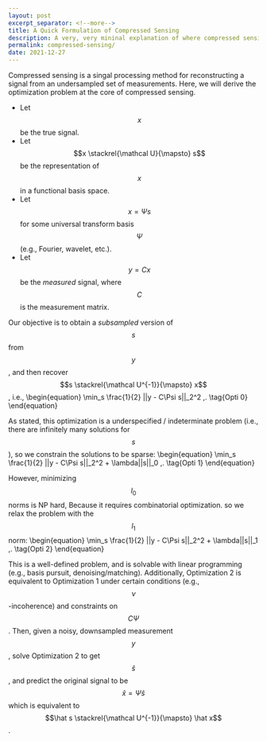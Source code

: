 ```yaml
---
layout: post
excerpt_separator: <!--more-->
title: A Quick Formulation of Compressed Sensing
description: A very, very mininal explanation of where compressed sensing comes from.
permalink: compressed-sensing/
date: 2021-12-27
---
```


Compressed sensing is a singal processing method for reconstructing a signal from an undersampled set of measurements.
Here, we will derive the optimization problem at the core of compressed sensing.

- Let $$x$$ be the true signal.
- Let $$x \stackrel{\mathcal U}{\mapsto} s$$ be the representation of $$x$$ in a functional basis space.
- Let $$x = \Psi s$$ for some universal transform basis $$\Psi$$ (e.g., Fourier, wavelet, etc.).
- Let $$y = Cx$$ be the *measured* signal, where $$C$$ is the measurement matrix.

Our objective is to obtain a *subsampled* version of $$s$$ from $$y$$, and then recover $$s \stackrel{\mathcal U^{-1}}{\mapsto} x$$,
i.e.,
\begin{equation}
    \min_s \frac{1}{2} ||y - C\Psi s||_2^2 \,. \tag{Opti 0}
\end{equation}

As stated, this optimization is a underspecified / indeterminate problem (i.e., there are infinitely many solutions for $$s$$),
so we constrain the solutions to be sparse:
\begin{equation}
    \min_s \frac{1}{2} ||y - C\Psi s||_2^2 + \lambda||s||_0 \,. \tag{Opti 1}
\end{equation}

However, minimizing $$l_0$$ norms is NP hard,<span class="sidenote-number"></span>
<span class="sidenote">
    Because it requires combinatorial optimization.
</span> so we relax the problem with the $$l_1$$ norm:
\begin{equation}
    \min_s \frac{1}{2} ||y - C\Psi s||_2^2 + \lambda||s||_1 \,. \tag{Opti 2}
\end{equation}

This is a well-defined problem, and is solvable with linear programming (e.g., basis pursuit, denoising/matching).
Additionally, Optimization 2 is equivalent to Optimization 1 under certain conditions (e.g., $$\nu$$-incoherence) and constraints on $$C\Psi$$.
Then, given a noisy, downsampled measurement $$y$$, solve Optimization 2 to get $$\hat s$$, and predict the original signal to be $$\hat x = \Psi \hat s$$ which is equivalent to $$\hat s \stackrel{\mathcal U^{-1}}{\mapsto} \hat x$$.
